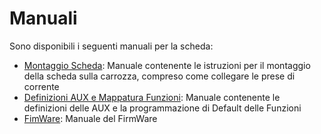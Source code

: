 # Manuali
Sono disponibili i seguenti manuali per la scheda:
- [Montaggio Scheda](https://github.com/TheFidax/TFX064/blob/main/Manuali/Montaggio_Scheda.odt): Manuale contenente le istruzioni per il montaggio della scheda sulla carrozza, compreso come collegare le prese di corrente</br>
- [Definizioni AUX e Mappatura Funzioni](https://github.com/TheFidax/TFX064/blob/main/Manuali/AUX_Mappatura_Funzioni.odt): Manuale contenente le definizioni delle AUX e la programmazione di Default delle Funzioni</br>
- [FimWare](https://github.com/TheFidax/TFX_FIRMWARE_SCHEDE_ILLUMINAZIONE): Manuale del FirmWare</br>
